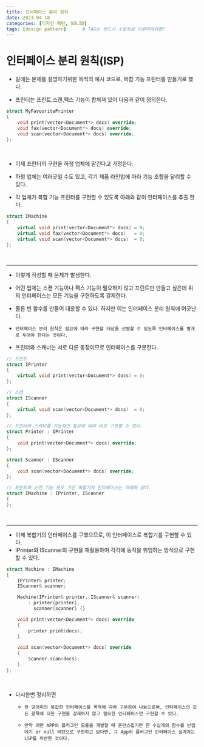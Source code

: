 ```yaml
---
title: 인터페이스 분리 원칙
date: 2023-04-18
categories: [디자인 패턴, SOLID]
tags: [design pattern]		# TAG는 반드시 소문자로 이루어져야함!
---
```


인터페이스 분리 원칙(ISP)
==============

* 밑에는 문제를 설명하기위한 목적의 예시 코드로, 복합 기능 프린터를 만들기로 했다.

* 프린터는 프린트,스캔,팩스 기능이 합쳐져 있어 다음과 같이 정의한다.

```c++
struct MyFavouritePrinter
{
    void print(vector<Document*> docs) override;
    void fax(vector<Document*> docs) override;
    void scan(vector<Document*> docs) override;
};
```

<br>

* 이제 프린터의 구현을 하청 업체에 맡긴다고 가정한다.

* 하청 업체는 여러곳일 수도 있고, 각기 제품 라인업에 따라 기능 조합을 달리할 수 있다.

* 각 업체가 복합 기능 프린터를 구현할 수 있도록 아래와 같이 인터페이스를 추출 한다.

```c++
struct IMachine
{
    virtual void print(vector<Document*> docs) = 0;
    virtual void fax(vector<Document*> docs)   = 0;
    virtual void scan(vector<Document*> docs)  = 0;
};
```

<br>

----------

* 이렇게 작성할 때 문제가 발생한다.

* 어떤 업체는 스캔 기능이나 팩스 기능이 필요하지 않고 프린트만 만들고 싶은데 위의 인터페이스는 모든 기능을 구현하도록 강제한다.

* 물론 빈 함수를 만들어 대응할 수 있다. 하지만 이는 인터페이스 분리 원칙에 어긋난다.

* `인터페이스 분리 원칙은 필요에 따라 구현할 대상을 선별할 수 있도록 인터페이스를 별개로 두어야 한다는 것이다.`

* 프린터와 스캐너는 서로 다른 동장이므로 인터페이스를 구분한다.

```c++
// 프린트
struct IPrinter
{
    virtual void print(vector<Document*> docs) = 0;
};

// 스캔 
struct IScanner
{
    virtual void scan(vector<Document*> docs)  = 0;
};

// 프린터와 스캐너를 기능적인 필요에 따라 따로 구현할 수 있다.
struct Printer : IPrinter
{
    void print(vector<Document*> docs) override;
};

struct Scanner : IScanner
{
    void scan(vector<Document*> docs) override;
};

// 프린트와 스캔 기능 모두 가진 복합기의 인터페이스는 아래와 같다.
struct IMachine : IPrinter, IScanner
{
};
```

<br>

------------

* 이제 복합기의 인터페이스를 구했으므로, 이 인터페이스로 복합기를 구현할 수 있다.
* IPrinter와 IScanner의 구현을 재활용하여 각각에 동작을 위임하는 방식으로 구현할 수 있다.

```c++
struct Machine : IMachine
{
    IPrinter& printer;
    IScanner& scanner;

    Machine(IPrinter& printer, IScanner& scanner)
        : printer{printer},
          scanner{scanner} {}

    void print(vector<Document*> docs) override
    {
        printer.print(docs);
    }

    void scan(vector<Document*> docs) override
    {
        scanner.scan(docs);
    }   
};
```

<br>

* 다시한번 정리하면

  * `한 덩어리의 복잡한 인터페이스를 목적에 따라 구분하여 나눔으로써, 인터페이스의 모든 항목에 대한 구현을 강제하지 않고 필요한 인터페이스만 구현할 수 있다.`

  * `만약 어떤 APP의 플러그인 모듈을 개발할 때 혼란스럽기만 한 수십개의 함수를 빈껍데기 or null 리턴으로 구현하고 있다면, 그 App의 플러그인 인터페이스 설계자는 LSP를 위반한 것이다.`